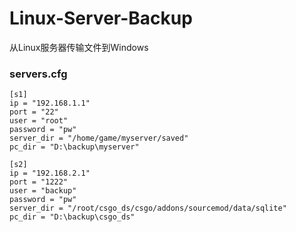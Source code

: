 # Linux-Server-Backup
从Linux服务器传输文件到Windows

### servers.cfg
```
[s1]
ip = "192.168.1.1"
port = "22"
user = "root"
password = "pw"
server_dir = "/home/game/myserver/saved"
pc_dir = "D:\backup\myserver"

[s2]
ip = "192.168.2.1"
port = "1222"
user = "backup"
password = "pw"
server_dir = "/root/csgo_ds/csgo/addons/sourcemod/data/sqlite"
pc_dir = "D:\backup\csgo_ds"
```
